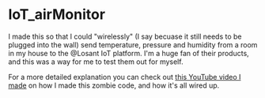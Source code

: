 # IoT_airMonitor

I made this so that I could "wirelessly" (I say becuase it still needs to be plugged into the wall) send temperature, pressure and humidity from a room in my house to the @Losant IoT platform. I'm a huge fan of their products, and this was a way for me to test them out for myself. 

For a more detailed explanation you can check out [this YouTube video I made](https://youtu.be/xqXnAvt0DmY) on how I made this zombie code, and how it's all wired up. 

